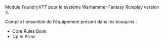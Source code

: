 Module FoundryVTT pour le système Warhammer Fantasy Roleplay version 4.

Compile l'ensemble de l'équipement présent dans les bouquins :
- Core Rules Book
- Up In Arms